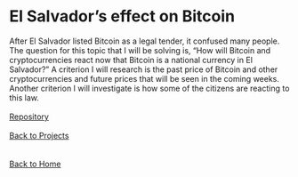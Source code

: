 # El Salvador’s effect on Bitcoin

After El Salvador listed Bitcoin as a legal tender, it confused many people. The question for this topic that I will be solving is, “How will Bitcoin and cryptocurrencies react now that Bitcoin is a national currency in El Salvador?” A criterion I will research is the past price of Bitcoin and other cryptocurrencies and future prices that will be seen in the coming weeks. Another criterion I will investigate is how some of the citizens are reacting to this law.
<br/>
<br/>
[Repository](https://github.com/jahed323/jahed323.github.io/tree/main/El%20Salvador’s%20effect%20on%20Bitcoin)
<br/>
<br/>
[Back to Projects](https://jahed323.github.io/projects)
<br/>
<br/>
<br/>
[Back to Home](https://jahed323.github.io/)
